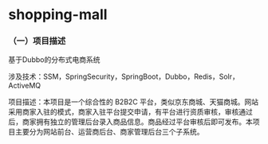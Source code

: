 # shopping-mall

### （一）项目描述
基于Dubbo的分布式电商系统

涉及技术：SSM，SpringSecurity，SpringBoot，Dubbo，Redis，Solr，ActiveMQ

项目描述：本项目是一个综合性的 B2B2C 平台，类似京东商城、天猫商城。网站采用商家入驻的模式，商家入驻平台提交申请，有平台进行资质审核，审核通过后，商家拥有独立的管理后台录入商品信息。商品经过平台审核后即可发布。本项目主要分为网站前台、运营商后台、商家管理后台三个子系统。
